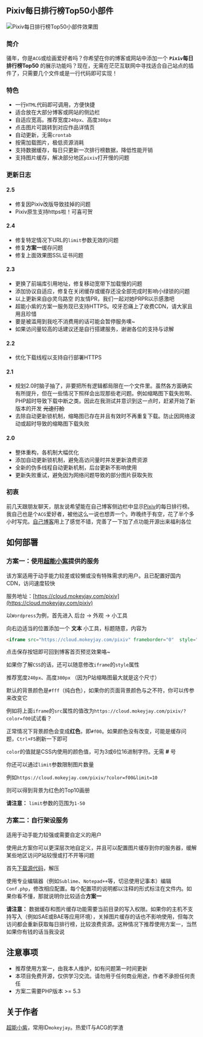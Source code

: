## Pixiv每日排行榜Top50小部件

![Pixiv每日排行榜Top50小部件效果图](http://ww1.sinaimg.cn/large/647b8589gy1fd6meqio1vj20720cbdma)

### 简介
骚年，你是`ACG`或绘画爱好者吗？你希望在你的博客或网站中添加一个 **`Pixiv`每日排行榜Top50** 的展示功能吗？现在，无需在茫茫互联网中寻找适合自己站点的插件了，只需要几个文件或是一行代码即可实现！

### 特色
- 一行`HTML`代码即可调用，方便快捷
- 适合放在大部分博客或网站的侧边栏
- 自适应宽高。推荐宽度`240px`、高度`380px`
- 点击图片可跳转到对应作品详情页
- 自动更新，无需`crontab`
- 按需加载图片，极低资源消耗
- 支持数据缓存，每日只更新一次排行榜数据，降低性能开销
- 支持图片缓存，解决部分地区`pixiv`打开慢的问题

### 更新日志
#### 2.5
- 修复因Pixiv改版导致挂掉的问题
- Pixiv原生支持https啦！可喜可贺

#### 2.4
- 修复特定情况下URL的`limit`参数无效的问题
- 修复**方案一**缓存问题
- 修复上面效果图SSL证书问题

#### 2.3
- 更换了前端库引用地址，修复移动宽带下加载慢的问题
- 添加协议自适应，修复在关闭缓存或缓存还没全部完成时影响小绿锁的问题
- 以上更新来自@灵乌路空 的友情PR，我们一起对她PRPR以示感激吧
- 超能小紫的方案一服务现已支持HTTPS。咬牙忍痛上了收费CDN，请大家且用且珍惜
- 要是被滥用到我吃不消费用的话可能会暂停服务噢~
- 如果访问量较高的话建议还是自行搭建服务，谢谢各位的支持与谅解

#### 2.2
- 优化下载线程以支持自行部署HTTPS

#### 2.1
- 规划2.0时脑子抽了，非要把所有逻辑都局限在一个文件里。虽然各方面确实有所提升，但在一些情况下照样会出现那些老问题。例如缩略图下载失败啊、PHP超时导致下载中断之类。因此在我测试并意识到这一点时，赶紧开始了新版本的开发 <del>光速打脸</de>
- 去除自动更新锁机制，缩略图已存在并且有效时不再重复下载。防止因网络波动或超时导致的缩略图下载失败

#### 2.0
- 整体重构，各机制大幅优化
- 添加自动更新锁机制，避免高访问量时并发更新浪费资源
- 全新的伪多线程自动更新机制，后台更新不影响使用
- 更新失败重试，避免因为网络问题导致的部分图片获取失败

### 初衷
前几天跟朋友聊天，朋友说希望能在自己博客侧边栏中显示[Pixiv](http://www.pixiv.net/)的每日排行榜。我自己也是个`ACG`爱好者，被他这么一说也想弄一个。昨晚终于有空，花了半个多小时写完。[自己博客](https://www.mokeyjay.com)用上了感觉不错，完善了一下加了点功能开源出来福利各位

## 如何部署

### 方案一：使用[超能小紫](https://www.mokeyjay.com)提供的服务
该方案适用于动手能力较差或较懒或没有特殊需求的用户。且已配置好国内CDN，访问速度较快

服务地址：[https://cloud.mokeyjay.com/pixiv](https://cloud.mokeyjay.com/pixiv)

以`Wordpress`为例，首先进入 后台 -> 外观 -> 小工具

向右边适当的位置添加一个 **文本** 小工具，标题随意，内容为
```html
<iframe src="https://cloud.mokeyjay.com/pixiv" frameborder="0"  style="width:240px; height:380px;"></iframe>
```
点击保存按钮即可回到博客首页预览效果咯~

如果你了解`CSS`的话，还可以随意修改`iframe`的`style`属性

推荐宽度`240px`、高度`380px` （因为P站缩略图最大就是这个尺寸）

默认的背景颜色是`#fff`（纯白色），如果你的页面背景颜色与之不符，你可以传参来改变它

例如将上面`iframe`的`src`属性的值改为`https://cloud.mokeyjay.com/pixiv/?color=f00`试试看？

正常情况下背景颜色会变成**红色**，即`#f00`。如果颜色没有改变，可能是缓存问题，`Ctrl+F5`刷新一下即可

`color`的值就是CSS内使用的颜色值，可为3或6位16进制字符。无需 **#** 号

你还可以通过`limit`参数限制图片数量

例如`https://cloud.mokeyjay.com/pixiv/?color=f00&limit=10`

则可以得到背景为红色的Top10画册

**请注意：** `limit`参数的范围为`1-50`

### 方案二：自行架设服务
适用于动手能力较强或需要自定义的用户

使用此方案你可以更深层次地自定义，并且可以配置图片缓存到你的服务器，缓解某些地区访问P站较慢或打不开等问题

首先[下载源代码](https://github.com/mokeyjay/Pixiv-daily-top50-widget/archive/master.zip)，解压

使用专业编辑器（例如`Sublime`、`Notepad++`等，切忌使用记事本）编辑`Conf.php`，修改相应配置。每个配置项的说明都以注释的形式标注在文件内。如果你看不懂，那就说明你比较适合**方案一**

**请注意：** 数据缓存和图片缓存功能需要当前目录的写入权限。如果你的主机不支持写入（例如SAE或BAE等应用环境），关掉图片缓存的话也不影响使用，但每次访问都会重新获取每日排行榜，比较浪费资源。这种情况下推荐使用方案一，当然如果你有钱的话当我没说

## 注意事项
- 推荐使用方案一，由我本人维护，如有问题第一时间更新
- 本项目免费开源，仅供学习交流。请勿用于任何商业用途，作者不承担任何责任
- 方案二需要PHP版本 >= 5.3

## 关于作者
[超能小紫](https://www.mokeyjay.com)，常用ID`mokeyjay`。热爱IT与ACG的学渣